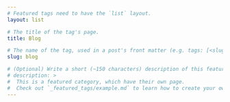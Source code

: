 ```yaml
---
# Featured tags need to have the `list` layout.
layout: list

# The title of the tag's page.
title: Blog

# The name of the tag, used in a post's front matter (e.g. tags: [<slug>]).
slug: blog

# (Optional) Write a short (~150 characters) description of this featured tag.
# description: >
#  This is a featured category, which have their own page.
#  Check out `_featured_tags/example.md` to learn how to create your own.
---
```

